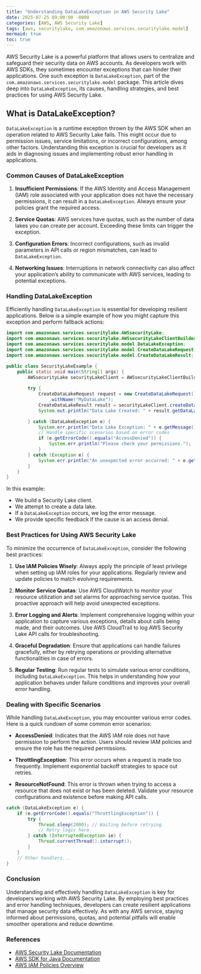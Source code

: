```yaml
---
title: "Understanding DataLakeException in AWS Security Lake"
date: 2025-07-25 09:00:00 -0000
categories: [AWS, AWS Security Lake]
tags: [aws, securitylake, com.amazonaws.services.securitylake.model]
mermaid: true
toc: true
---
```



AWS Security Lake is a powerful platform that allows users to centralize and safeguard their security data on AWS accounts. As developers work with AWS SDKs, they sometimes encounter exceptions that can hinder their applications. One such exception is `DataLakeException`, part of the `com.amazonaws.services.securitylake.model` package. This article dives deep into `DataLakeException`, its causes, handling strategies, and best practices for using AWS Security Lake.

## What is DataLakeException?

`DataLakeException` is a runtime exception thrown by the AWS SDK when an operation related to AWS Security Lake fails. This might occur due to permission issues, service limitations, or incorrect configurations, among other factors. Understanding this exception is crucial for developers as it aids in diagnosing issues and implementing robust error handling in applications.

### Common Causes of DataLakeException

1. **Insufficient Permissions**: If the AWS Identity and Access Management (IAM) role associated with your application does not have the necessary permissions, it can result in a `DataLakeException`. Always ensure your policies grant the required access.

2. **Service Quotas**: AWS services have quotas, such as the number of data lakes you can create per account. Exceeding these limits can trigger the exception.

3. **Configuration Errors**: Incorrect configurations, such as invalid parameters in API calls or region mismatches, can lead to `DataLakeException`.

4. **Networking Issues**: Interruptions in network connectivity can also affect your application’s ability to communicate with AWS services, leading to potential exceptions.

### Handling DataLakeException

Efficiently handling `DataLakeException` is essential for developing resilient applications. Below is a simple example of how you might capture this exception and perform fallback actions:

```java
import com.amazonaws.services.securitylake.AWSsecurityLake;
import com.amazonaws.services.securitylake.AWSsecurityLakeClientBuilder;
import com.amazonaws.services.securitylake.model.DataLakeException;
import com.amazonaws.services.securitylake.model.CreateDataLakeRequest;
import com.amazonaws.services.securitylake.model.CreateDataLakeResult;

public class SecurityLakeExample {
    public static void main(String[] args) {
        AWSsecurityLake securityLakeClient = AWSsecurityLakeClientBuilder.standard().build();
        
        try {
            CreateDataLakeRequest request = new CreateDataLakeRequest()
                .withName("MyDataLake");
            CreateDataLakeResult result = securityLakeClient.createDataLake(request);
            System.out.println("Data Lake Created: " + result.getDataLakeArn());

        } catch (DataLakeException e) {
            System.err.println("Data Lake Exception: " + e.getMessage());
            // Handle specific scenarios based on error codes
            if (e.getErrorCode().equals("AccessDenied")) {
                System.err.println("Please check your permissions.");
            }
        } catch (Exception e) {
            System.err.println("An unexpected error occurred: " + e.getMessage());
        }
    }
}
```

In this example:

- We build a Security Lake client.
- We attempt to create a data lake.
- If a `DataLakeException` occurs, we log the error message.
- We provide specific feedback if the cause is an access denial.

### Best Practices for Using AWS Security Lake

To minimize the occurrence of `DataLakeException`, consider the following best practices:

1. **Use IAM Policies Wisely**: Always apply the principle of least privilege when setting up IAM roles for your applications. Regularly review and update policies to match evolving requirements.

2. **Monitor Service Quotas**: Use AWS CloudWatch to monitor your resource utilization and set alarms for approaching service quotas. This proactive approach will help avoid unexpected exceptions.

3. **Error Logging and Alerts**: Implement comprehensive logging within your application to capture various exceptions, details about calls being made, and their outcomes. Use AWS CloudTrail to log AWS Security Lake API calls for troubleshooting.

4. **Graceful Degradation**: Ensure that applications can handle failures gracefully, either by retrying operations or providing alternative functionalities in case of errors.

5. **Regular Testing**: Run regular tests to simulate various error conditions, including `DataLakeException`. This helps in understanding how your application behaves under failure conditions and improves your overall error handling.

### Dealing with Specific Scenarios

While handling `DataLakeException`, you may encounter various error codes. Here is a quick rundown of some common error scenarios:

- **AccessDenied**: Indicates that the AWS IAM role does not have permission to perform the action. Users should review IAM policies and ensure the role has the required permissions.

- **ThrottlingException**: This error occurs when a request is made too frequently. Implement exponential backoff strategies to space out retries.

- **ResourceNotFound**: This error is thrown when trying to access a resource that does not exist or has been deleted. Validate your resource configurations and existence before making API calls.

```java
catch (DataLakeException e) {
    if (e.getErrorCode().equals("ThrottlingException")) {
        try {
            Thread.sleep(2000); // Waiting before retrying
            // Retry logic here
        } catch (InterruptedException ie) {
            Thread.currentThread().interrupt();
        }
    }
    // Other handlers...
}
```

### Conclusion

Understanding and effectively handling `DataLakeException` is key for developers working with AWS Security Lake. By employing best practices and error handling techniques, developers can create resilient applications that manage security data effectively. As with any AWS service, staying informed about permissions, quotas, and potential pitfalls will enable smoother operations and reduce downtime.

### References

- [AWS Security Lake Documentation](https://docs.aws.amazon.com/security-lake/latest/userguide/what-is-security-lake.html)
- [AWS SDK for Java Documentation](https://docs.aws.amazon.com/sdk-for-java/latest/developer-guide/home.html)
- [AWS IAM Policies Overview](https://docs.aws.amazon.com/IAM/latest/UserGuide/access_policies.html)